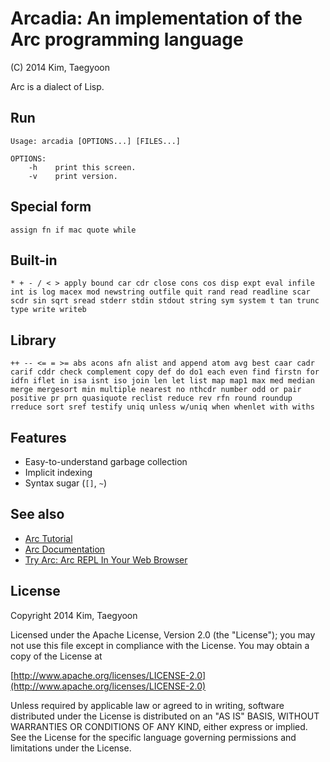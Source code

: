 # Arcadia: An implementation of the Arc programming language #

(C) 2014 Kim, Taegyoon

Arc is a dialect of Lisp.

## Run
```
Usage: arcadia [OPTIONS...] [FILES...]

OPTIONS:
    -h    print this screen.
    -v    print version.
```

## Special form
`assign fn if mac quote while`

## Built-in
`* + - / < > apply bound car cdr close cons cos disp expt eval infile int is log macex mod newstring outfile quit rand read readline scar scdr sin sqrt sread stderr stdin stdout string sym system t tan trunc type write writeb`

## Library
`++ -- <= = >= abs acons afn alist and append atom avg best caar cadr carif cddr check complement copy def do do1 each even find firstn for idfn iflet in isa isnt iso join len let list map map1 max med median merge mergesort min multiple nearest no nthcdr number odd or pair positive pr prn quasiquote reclist reduce rev rfn round roundup rreduce sort sref testify uniq unless w/uniq when whenlet with withs`

## Features
* Easy-to-understand garbage collection
* Implicit indexing
* Syntax sugar (`[]`, `~`)

## See also
* [Arc Tutorial](http://old.ycombinator.com/arc/tut.txt)
* [Arc Documentation](http://arclanguage.github.io/ref/index.html)
* [Try Arc: Arc REPL In Your Web Browser](http://tryarc.org/)

## License ##

   Copyright 2014 Kim, Taegyoon

   Licensed under the Apache License, Version 2.0 (the "License");
   you may not use this file except in compliance with the License.
   You may obtain a copy of the License at

   [http://www.apache.org/licenses/LICENSE-2.0](http://www.apache.org/licenses/LICENSE-2.0)

   Unless required by applicable law or agreed to in writing, software
   distributed under the License is distributed on an "AS IS" BASIS,
   WITHOUT WARRANTIES OR CONDITIONS OF ANY KIND, either express or implied.
   See the License for the specific language governing permissions and
   limitations under the License.
